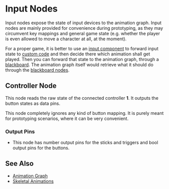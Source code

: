 # Input Nodes

Input nodes expose the state of input devices to the animation graph. Input nodes are mainly provided for convenience during prototyping, as they may circumvent key mappings and general game state (e.g. whether the player is even allowed to move a character at all, at the moment).

For a proper game, it is better to use an [input component](../../../input/input-component.md) to forward input state to [custom code](../../../custom-code/custom-code-overview.md) and then decide there which animation shall get played. Then you can forward that state to the animation graph, through a [blackboard](../../../Miscellaneous/blackboards.md). The animation graph itself would retrieve what it should do through the [blackboard nodes](anim-nodes-blackboard.md).

## Controller Node

This node reads the raw state of the connected controller **1**. It outputs the button states as data pins.

This node completely ignores any kind of button mapping. It is purely meant for prototyping scenarios, where it can be very convenient.

### Output Pins

* This node has number output pins for the sticks and triggers and bool output pins for the buttons.

## See Also

* [Animation Graph](animation-graph-overview.md)
* [Skeletal Animations](../skeletal-animation-overview.md)
